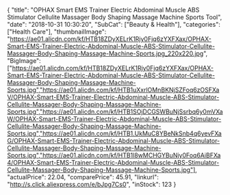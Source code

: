 {
	"title": "OPHAX Smart EMS Trainer Electric Abdominal Muscle ABS Stimulator Cellulite Massager Body Shaping Massage Machine Sports Tool",
	"date": "2018-10-31 10:30:20",
	"SubCat": ["Beauty & Health"],
	"categories": ["Health Care"],
	"thumbnailImage": "https://ae01.alicdn.com/kf/HTB18ZDyXELrK1Rjy0Fjq6zYXFXax/OPHAX-Smart-EMS-Trainer-Electric-Abdominal-Muscle-ABS-Stimulator-Cellulite-Massager-Body-Shaping-Massage-Machine-Sports.jpg_220x220.jpg",
	"BigImage": ["https://ae01.alicdn.com/kf/HTB18ZDyXELrK1Rjy0Fjq6zYXFXax/OPHAX-Smart-EMS-Trainer-Electric-Abdominal-Muscle-ABS-Stimulator-Cellulite-Massager-Body-Shaping-Massage-Machine-Sports.jpg","https://ae01.alicdn.com/kf/HTB1uXxrlOMnBKNjSZFoq6zOSFXaV/OPHAX-Smart-EMS-Trainer-Electric-Abdominal-Muscle-ABS-Stimulator-Cellulite-Massager-Body-Shaping-Massage-Machine-Sports.jpg","https://ae01.alicdn.com/kf/HTB1SOjDCGSWBuNjSsrbq6y0mVXaW/OPHAX-Smart-EMS-Trainer-Electric-Abdominal-Muscle-ABS-Stimulator-Cellulite-Massager-Body-Shaping-Massage-Machine-Sports.jpg","https://ae01.alicdn.com/kf/HTB1.UkMuC8YBeNkSnb4q6yevFXaG/OPHAX-Smart-EMS-Trainer-Electric-Abdominal-Muscle-ABS-Stimulator-Cellulite-Massager-Body-Shaping-Massage-Machine-Sports.jpg","https://ae01.alicdn.com/kf/HTB1l8wMCHGYBuNjy0Foq6AiBFXa4/OPHAX-Smart-EMS-Trainer-Electric-Abdominal-Muscle-ABS-Stimulator-Cellulite-Massager-Body-Shaping-Massage-Machine-Sports.jpg"],
	"actualPrice": 22.04,
	"comparePrice": 45.91,
	"linkurl": "http://s.click.aliexpress.com/e/bJpg7Cs0",
	"inStock": 123
}
